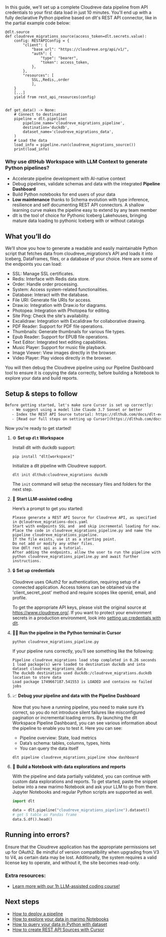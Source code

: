 In this guide, we'll set up a complete Cloudreve data pipeline from API credentials to your first data load in just 10 minutes. You'll end up with a fully declarative Python pipeline based on dlt's REST API connector, like in the partial example code below:

```python-outcome
@dlt.source
def cloudreve_migrations_source(access_token=dlt.secrets.value):
    config: RESTAPIConfig = {
        "client": {
            "base_url": "https://cloudreve.org/api/v1/",
            "auth": {
                "type": "bearer",
                "token": access_token,
            },
        },
        "resources": [
            SSL,,Redis,,order
            ],
    }
    [...]
    yield from rest_api_resources(config)


def get_data() -> None:
    # Connect to destination
    pipeline = dlt.pipeline(
        pipeline_name='cloudreve_migrations_pipeline',
        destination='duckdb',
        dataset_name='cloudreve_migrations_data', 
    )
    # Load the data
    load_info = pipeline.run(cloudreve_migrations_source())
    print(load_info) 
```

### Why use dltHub Workspace with LLM Context to generate Python pipelines?

- Accelerate pipeline development with AI-native context
- Debug pipelines, validate schemas and data with the integrated **Pipeline Dashboard**
- Build Python notebooks for end users of your data
- **Low maintenance** thanks to Schema evolution with type inference, resilience and self documenting REST API connectors. A shallow learning curve makes the pipeline easy to extend by any team member
- dlt is the tool of choice for Pythonic Iceberg Lakehouses, bringing mature data loading to pythonic Iceberg with or without catalogs

## What you’ll do

We’ll show you how to generate a readable and easily maintainable Python script that fetches data from cloudreve_migrations’s API and loads it into Iceberg, DataFrames, files, or a database of your choice. Here are some of the endpoints you can load:

- SSL: Manage SSL certificates.
- Redis: Interface with Redis data store.
- Order: Handle order processing.
- System: Access system-related functionalities.
- Database: Interact with the database.
- File URI: Generate file URIs for access.
- Draw.io: Integration with Draw.io for diagrams.
- Photopea: Integration with Photopea for editing.
- Site Ping: Check the site's availability.
- Excalidraw: Integration with Excalidraw for collaborative drawing.
- PDF Reader: Support for PDF file operations.
- Thumbnails: Generate thumbnails for various file types.
- Epub Reader: Support for EPUB file operations.
- Text Editor: Integrated text editing capabilities.
- Music Player: Support for music file playback.
- Image Viewer: View images directly in the browser.
- Video Player: Play videos directly in the browser.

You will then debug the Cloudreve pipeline using our Pipeline Dashboard tool to ensure it is copying the data correctly, before building a Notebook to explore your data and build reports.

## Setup & steps to follow

```default
Before getting started, let's make sure Cursor is set up correctly:
   - We suggest using a model like Claude 3.7 Sonnet or better
   - Index the REST API Source tutorial: https://dlthub.com/docs/dlt-ecosystem/verified-sources/rest_api/ and add it to context as **@dlt rest api**
   - [Read our full steps on setting up Cursor](https://dlthub.com/docs/dlt-ecosystem/llm-tooling/cursor-restapi#23-configuring-cursor-with-documentation)
```

Now you're ready to get started!

1. ⚙️ **Set up `dlt` Workspace**
    
    Install dlt with duckdb support:
    ```shell
    pip install "dlt[workspace]"
    ```

    Initialize a dlt pipeline with Cloudreve support.
    ```shell
    dlt init dlthub:cloudreve_migrations duckdb
    ```

    The `init` command will setup the necessary files and folders for the next step.
    
2. 🤠 **Start LLM-assisted coding**
    
    Here’s a prompt to get you started:
    
    ```prompt
    Please generate a REST API Source for Cloudreve API, as specified in @cloudreve_migrations-docs.yaml 
    Start with endpoints SSL and  and skip incremental loading for now. 
    Place the code in cloudreve_migrations_pipeline.py and name the pipeline cloudreve_migrations_pipeline. 
    If the file exists, use it as a starting point. 
    Do not add or modify any other files. 
    Use @dlt rest api as a tutorial. 
    After adding the endpoints, allow the user to run the pipeline with python cloudreve_migrations_pipeline.py and await further instructions.
    ```

    
3. 🔒 **Set up credentials** 
    
    Cloudreve uses OAuth2 for authentication, requiring setup of a connected application. Access tokens can be obtained via the 'client_secret_post' method and require scopes like openid, email, and profile.
    
    To get the appropriate API keys, please visit the original source at https://www.cloudreve.org/.
    If you want to protect your environment secrets in a production environment, look into [setting up credentials with dlt](https://dlthub.com/docs/walkthroughs/add_credentials).
    
4. 🏃‍♀️ **Run the pipeline in the Python terminal in Cursor**
    
    ```shell
    python cloudreve_migrations_pipeline.py
    ```
    
    If your pipeline runs correctly, you’ll see something like the following:
    
    ```shell
    Pipeline cloudreve_migrations load step completed in 0.26 seconds
    1 load package(s) were loaded to destination duckdb and into dataset cloudreve_migrations_data
    The duckdb destination used duckdb:/cloudreve_migrations.duckdb location to store data
    Load package 1749667187.541553 is LOADED and contains no failed jobs
    ```
    
5. 📈 **Debug your pipeline and data with the Pipeline Dashboard**

    Now that you have a running pipeline, you need to make sure it’s correct, so you do not introduce silent failures like misconfigured pagination or incremental loading errors. By launching the dlt Workspace Pipeline Dashboard, you can see various information about the pipeline to enable you to test it. Here you can see:
    - Pipeline overview: State, load metrics
    - Data’s schema: tables, columns, types, hints
    - You can query the data itself
    
    ```shell
    dlt pipeline cloudreve_migrations_pipeline show dashboard
    ```
    
6. 🐍 **Build a Notebook with data explorations and reports**

    With the pipeline and data partially validated, you can continue with custom data explorations and reports. To get started, paste the snippet below into a new marimo Notebook and ask your LLM to go from there. Jupyter Notebooks and regular Python scripts are supported as well.

    
    ```python
    import dlt

   data = dlt.pipeline("cloudreve_migrations_pipeline").dataset()
   # get S table as Pandas frame
   data.S.df().head()
    ```

## Running into errors?

Ensure that the Cloudreve application has the appropriate permissions set up for OAuth2. Be mindful of version compatibility when upgrading from V3 to V4, as certain data may be lost. Additionally, the system requires a valid license key to operate, and without it, the site becomes read-only.

### Extra resources:

- [Learn more with our 1h LLM-assisted coding course!](https://www.youtube.com/watch?v=GGid70rnJuM)

## Next steps

- [How to deploy a pipeline](https://dlthub.com/docs/walkthroughs/deploy-a-pipeline)
- [How to explore your data in marimo Notebooks](https://dlthub.com/docs/general-usage/dataset-access/marimo)
- [How to query your data in Python with dataset](https://dlthub.com/docs/general-usage/dataset-access/dataset)
- [How to create REST API Sources with Cursor](https://dlthub.com/docs/dlt-ecosystem/llm-tooling/cursor-restapi)

